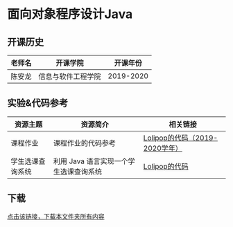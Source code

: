 # 面向对象程序设计Java

## 开课历史

老师名|开课学院|开课年份
---|---|---
陈安龙|信息与软件工程学院|2019-2020

## 实验&代码参考

资源主题|资源简介|相关链接
---|---|---
课程作业|课程作业的代码参考|[Lolipop的代码（2019-2020学年）](https://github.com/LolipopJ/coursework-repo/tree/master/java-Coursework)
学生选课查询系统|利用 Java 语言实现一个学生选课查询系统|[Lolipop的代码](https://github.com/LolipopJ/coursework-repo/tree/master/java-StudentsQuerySys)

## 下载

[点击该链接，下载本文件夹所有内容](https://xovee.github.io/gitzip/?https://github.com/Xovee/uestc-course/tree/master/课程目录/面向对象程序设计Java)
